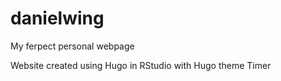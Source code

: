 # danielwing
My ferpect personal webpage

Website created using Hugo in RStudio with Hugo theme Timer
